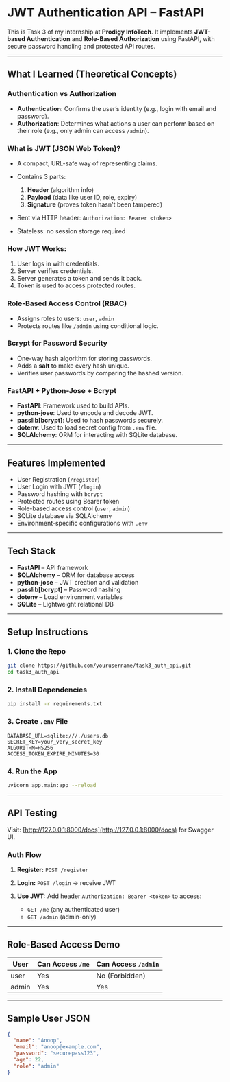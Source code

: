 
# JWT Authentication API – FastAPI

This is Task 3 of my internship at **Prodigy InfoTech**. It implements **JWT-based Authentication** and **Role-Based Authorization** using FastAPI, with secure password handling and protected API routes.

---

## What I Learned (Theoretical Concepts)

### Authentication vs Authorization

* **Authentication**: Confirms the user’s identity (e.g., login with email and password).
* **Authorization**: Determines what actions a user can perform based on their role (e.g., only admin can access `/admin`).

### What is JWT (JSON Web Token)?

* A compact, URL-safe way of representing claims.
* Contains 3 parts:

  1. **Header** (algorithm info)
  2. **Payload** (data like user ID, role, expiry)
  3. **Signature** (proves token hasn't been tampered)
* Sent via HTTP header: `Authorization: Bearer <token>`
* Stateless: no session storage required

### How JWT Works:

1. User logs in with credentials.
2. Server verifies credentials.
3. Server generates a token and sends it back.
4. Token is used to access protected routes.

### Role-Based Access Control (RBAC)

* Assigns roles to users: `user`, `admin`
* Protects routes like `/admin` using conditional logic.

### Bcrypt for Password Security

* One-way hash algorithm for storing passwords.
* Adds a **salt** to make every hash unique.
* Verifies user passwords by comparing the hashed version.

### FastAPI + Python-Jose + Bcrypt

* **FastAPI**: Framework used to build APIs.
* **python-jose**: Used to encode and decode JWT.
* **passlib\[bcrypt]**: Used to hash passwords securely.
* **dotenv**: Used to load secret config from `.env` file.
* **SQLAlchemy**: ORM for interacting with SQLite database.

---

## Features Implemented

* User Registration (`/register`)
* User Login with JWT (`/login`)
* Password hashing with `bcrypt`
* Protected routes using Bearer token
* Role-based access control (`user`, `admin`)
* SQLite database via SQLAlchemy
* Environment-specific configurations with `.env`

---

## Tech Stack

* **FastAPI** – API framework
* **SQLAlchemy** – ORM for database access
* **python-jose** – JWT creation and validation
* **passlib\[bcrypt]** – Password hashing
* **dotenv** – Load environment variables
* **SQLite** – Lightweight relational DB

---


## Setup Instructions

### 1. Clone the Repo

```bash
git clone https://github.com/yourusername/task3_auth_api.git
cd task3_auth_api
```


### 2. Install Dependencies

```bash
pip install -r requirements.txt
```

### 3. Create `.env` File

```env
DATABASE_URL=sqlite:///./users.db
SECRET_KEY=your_very_secret_key
ALGORITHM=HS256
ACCESS_TOKEN_EXPIRE_MINUTES=30
```

### 4. Run the App

```bash
uvicorn app.main:app --reload
```

---

## API Testing

Visit: [http://127.0.0.1:8000/docs](http://127.0.0.1:8000/docs) for Swagger UI.

### Auth Flow

1. **Register:** `POST /register`
2. **Login:** `POST /login` → receive JWT
3. **Use JWT:** Add header `Authorization: Bearer <token>` to access:

   * `GET /me` (any authenticated user)
   * `GET /admin` (admin-only)

---

## Role-Based Access Demo

| User  | Can Access `/me` | Can Access `/admin` |
| ----- | ---------------- | ------------------- |
| user  | Yes              | No (Forbidden)      |
| admin | Yes              | Yes                 |

---

## Sample User JSON

```json
{
  "name": "Anoop",
  "email": "anoop@example.com",
  "password": "securepass123",
  "age": 22,
  "role": "admin"
}
```
